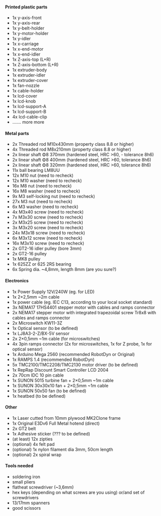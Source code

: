 #### Printed plastic parts
- 1x y-axis-front
- 1x y-axis-rear
- 1x y-belt-holder
- 1x y-motor-holder 
- 1x y-idler
- 1x x-carriage
- 1x x-end-motor
- 1x x-end-idler
- 1x Z-axis-top (L+R)
- 1x Z-axis-bottom (L+R)
- 1x extruder-body
- 1x extruder-idler
- 1x extruder-cover
- 1x fan-nozzle
- 1x cable-holder
- 1x lcd-cover
- 1x lcd-knob
- 1x lcd-support-A
- 1x lcd-support-B
- 4x lcd-cable-clip
- ....... more more

#### Metal parts
- 2x Threaded rod M10x430mm (property class 8.8 or higher)
- 4x Threaded rod M8x210mm (property class 8.8 or higher)
- 2x linear shaft Φ8 370mm (hardened steel, HRC >60, - tolerance 8h6)
- 2x linear shaft Φ8 400mm (hardened steel, HRC >60, tolerance 8h6)
- 2x linear shaft Φ8 320mm (hardened steel, HRC >60, tolerance 8h6)
- 11x ball bearing LM8UU
- 12x M10 nut (need to recheck)
- 12x M10 washer (need to recheck)
- 16x M8 nut (need to recheck)
- 16x M8 washer (need to recheck)
- 9x M3 self-locking nut (need to recheck)
- 27x M3 nut (need to recheck)
- 6x M3 washer (need to recheck)
- 4x M3x40 screw (need to recheck)
- 7x M3x30 screw (need to recheck)
- 2x M3x25 screw (need to recheck)
- 3x M3x20 screw (need to recheck)
- 24x M3x18 screw (need to recheck)
- 6x M3x12 screw (need to recheck)
- 16x M3x10 screw (need to recheck)
- 2x GT2-16 idler pulley (bore 3mm)
- 2x GT2-16 pulley
- 1x MK8 pulley
- 1x 625ZZ or 625 2RS bearing
- 6x Spring dia. ~4,8mm, length 8mm (are you sure?)

#### Electronics
- 1x Power Supply 12V/240W (eg. for LED)
- 1x 2×2,5mm ~2m cable
- 1x power cable (eg. IEC C13, according to your local socket standard)
- 3x NEMA17 17HS4401 stepper motor with cables and ramps connector
- 2x NEMA17 stepper motor with integrated trapezoidal screw Tr8x8 with cables and ramps connector
- 2x Microswitch KW11-3Z
- 1x Optical sensor (to be defined)
- 1x LJ8A3-2-Z/BX-5V sensor
- 2x 2×0,5mm ~1m cable (for microswitches)
- 4x 3pin ramps connector (2x for microswitches, 1x for Z probe, 1x for optical sensor)
- 1x Arduino Mega 2560 (recommended RobotDyn or Original)
- 1x RAMPS 1.4 (recommended RobotDyn)
- 5x TMC2100/TMC2208/TMC2130 motor driver (to be defined)
- 1x RepRap Discount Smart Controller LCD 2004
- 2x 70cm IDC 10 pin cable
- 1x SUNON 5015 turbine fan + 2×0,5mm ~1m cable
- 1x SUNON 30x30x10 fan + 2×0,5mm ~1m cable
- 1x SUNON 50x50 fan (to be defined)
- 1x heatbed (to be defined)

#### Other
- 1x Laser cutted from 10mm plywood MK2Clone frame
- 1x Original E3Dv6 Full Metal hotend (direct)
- 2x GT2 belt
- 1x Adhesive sticker (??? to be defined)
- (at least) 12x zipties
- (optional) 4x felt pad
- (optional) 1x nylon filament dia 3mm, 50cm length
- (optional) 2x spiral wrap

#### Tools needed
- soldering iron
- small pliers
- flatheat screwdriver (~3,6mm)
- hex keys (depending on what screws are you using) or/and set of screwdrivers
- 13/17mm spanners
- good scissors